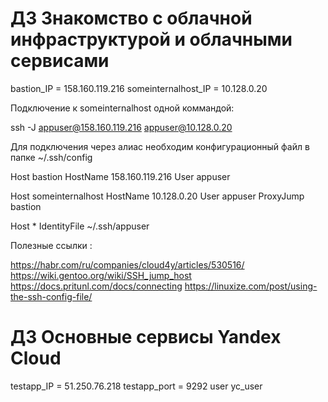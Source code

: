 # ДЗ Знакомство с облачной инфраструктурой и облачными сервисами

bastion_IP = 158.160.119.216
someinternalhost_IP = 10.128.0.20

Подключение к someinternalhost одной коммандой:

ssh -J appuser@158.160.119.216 appuser@10.128.0.20

Для подключения через алиас необходим конфигурационный файл в папке ~/.ssh/config


Host bastion
HostName 158.160.119.216
User appuser

Host someinternalhost
HostName 10.128.0.20
User appuser
ProxyJump bastion

Host *
IdentityFile ~/.ssh/appuser


Полезные ссылки :

https://habr.com/ru/companies/cloud4y/articles/530516/
https://wiki.gentoo.org/wiki/SSH_jump_host
https://docs.pritunl.com/docs/connecting
https://linuxize.com/post/using-the-ssh-config-file/

# ДЗ Основные сервисы Yandex Cloud

testapp_IP = 51.250.76.218
testapp_port = 9292 
user yc_user



